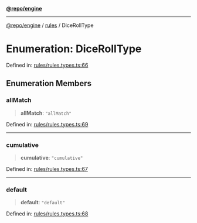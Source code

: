 [**@repo/engine**](../../README.md)

***

[@repo/engine](../../modules.md) / [rules](../README.md) / DiceRollType

# Enumeration: DiceRollType

Defined in: [rules/rules.types.ts:66](https://github.com/alexqguo/drinking-board-game-v3/blob/1123a2491488adcd1534d1bcc4d95b9a9f0d7a43/packages/engine/src/rules/rules.types.ts#L66)

## Enumeration Members

### allMatch

> **allMatch**: `"allMatch"`

Defined in: [rules/rules.types.ts:69](https://github.com/alexqguo/drinking-board-game-v3/blob/1123a2491488adcd1534d1bcc4d95b9a9f0d7a43/packages/engine/src/rules/rules.types.ts#L69)

***

### cumulative

> **cumulative**: `"cumulative"`

Defined in: [rules/rules.types.ts:67](https://github.com/alexqguo/drinking-board-game-v3/blob/1123a2491488adcd1534d1bcc4d95b9a9f0d7a43/packages/engine/src/rules/rules.types.ts#L67)

***

### default

> **default**: `"default"`

Defined in: [rules/rules.types.ts:68](https://github.com/alexqguo/drinking-board-game-v3/blob/1123a2491488adcd1534d1bcc4d95b9a9f0d7a43/packages/engine/src/rules/rules.types.ts#L68)
